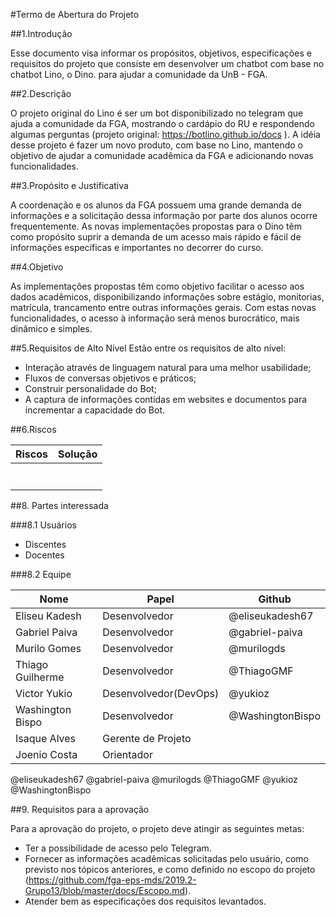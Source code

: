 #Termo de Abertura do Projeto

##1.Introdução

Esse documento visa informar os propósitos, objetivos, especificações e requisitos do projeto que consiste em desenvolver um chatbot com base no chatbot Lino, o Dino. para ajudar a comunidade da UnB - FGA.

##2.Descrição

O projeto original do Lino é ser um bot disponibilizado no telegram que ajuda a comunidade da FGA, mostrando o cardápio do RU e respondendo algumas perguntas (projeto original: https://botlino.github.io/docs ). A idéia desse projeto é fazer um novo produto, com base no Lino, mantendo o objetivo de ajudar a comunidade acadêmica da FGA e adicionando novas funcionalidades.

##3.Propósito e Justificativa

A coordenação e os alunos da FGA possuem uma grande demanda de informações e a solicitação dessa informação por parte dos alunos ocorre frequentemente. As novas implementações propostas para o Dino têm como propósito suprir a demanda de um acesso mais rápido e fácil de informações específicas e importantes no decorrer do curso.

##4.Objetivo

As implementações propostas têm como objetivo facilitar o acesso aos dados acadêmicos, disponibilizando informações sobre estágio, monitorias, matrícula, trancamento entre outras informações gerais. Com estas novas funcionalidades, o acesso à informação será menos burocrático, mais dinâmico e simples.

##5.Requisitos de Alto Nível
Estão entre os requisitos de alto nível:

* Interação através de linguagem natural para uma melhor usabilidade;
* Fluxos de conversas objetivos e práticos;
* Construir personalidade do Bot;
* A captura de informações contidas em websites e documentos para incrementar a capacidade do Bot.

##6.Riscos


|       Riscos      |           Solução                 |
|-------------------|-----------------------------------|
|                   |                                   |
|                   |                                   |
|                   |                                   |
|                   |                                   |
|                   |                                   |
|                   |                                   |
|                   |                                   |


##8. Partes interessada

###8.1 Usuários

   * Discentes                                        
   * Docentes

###8.2 Equipe

|     Nome         |        Papel          | Github           |
|------------------|-----------------------|------------------|
| Eliseu Kadesh    | Desenvolvedor         | @eliseukadesh67  |
| Gabriel Paiva    | Desenvolvedor         | @gabriel-paiva   |
| Murilo Gomes     | Desenvolvedor         | @murilogds  	  |
| Thiago Guilherme | Desenvolvedor  	   | @ThiagoGMF       |
| Victor Yukio     | Desenvolvedor(DevOps) | @yukioz  	      |
| Washington Bispo | Desenvolvedor         | @WashingtonBispo |
| Isaque Alves 	   | Gerente de Projeto    |                  |
| Joenio Costa     | Orientador            |                  |






@eliseukadesh67 
@gabriel-paiva
@murilogds
@ThiagoGMF
@yukioz
@WashingtonBispo





##9. Requisitos para a aprovação

Para a aprovação do projeto, o projeto deve atingir as seguintes metas: 

* Ter a possibilidade de acesso pelo Telegram.
* Fornecer as informações acadêmicas solicitadas pelo usuário, como previsto nos tópicos anteriores, e como definido no escopo do 
  projeto (<https://github.com/fga-eps-mds/2019.2-Grupo13/blob/master/docs/Escopo.md>).
* Atender bem as especificações dos requisitos levantados.
